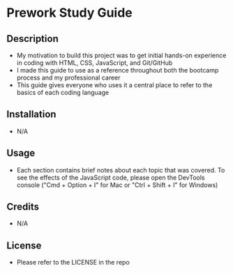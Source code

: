# Prework Study Guide

## Description

- My motivation to build this project was to get initial hands-on experience in coding with HTML, CSS, JavaScript, and Git/GitHub
- I made this guide to use as a reference throughout both the bootcamp process and my professional career
- This guide gives everyone who uses it a central place to refer to the basics of each coding language


## Installation

- N/A

## Usage

- Each section contains brief notes about each topic that was covered. To see the effects of the JavaScript code, please open the DevTools console ("Cmd + Option + I" for Mac or "Ctrl + Shift + I" for Windows)

## Credits

- N/A

## License

- Please refer to the LICENSE in the repo

